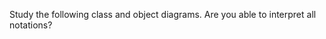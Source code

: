 <panel header="{{ icon_Q }} Are you able to interpret CD/OD notations?" expanded>


Study the following class and object diagrams. Are you able to interpret all notations?

<p/>
<pic eager src="../images/classDiagramsAllNotations.png" width="600" />
<p/>
<pic eager src="../images/objectDiagramsAllNotations.png" width="500" />

</panel>
